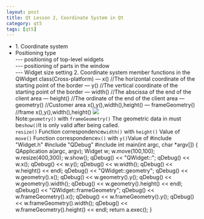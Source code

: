 ```yaml
---
layout: post
title: Qt Lesson 2, Coordinate System in Qt
category: qt5
tags: [qt5]
---
```

* 1\. Coordinate system
* Positioning type  
--- positioning of top-level widgets  
--- positioning of parts in the window  
--- Widget size setting
2\. Coordinate system member functions in the QWidget class(Cross-platform)
    — x() 			//The horizontal coordinate of the starting point of the border — y()			//The vertical coordinate of the starting point of the border — width()		//The abscissa of the end of the client area — height()		//The ordinate of the end of the client area — geometry()	//Customer area x(),y(),width(),height() — frameGeometry()	//frame x(),y(),width(),height() 
![ ](/md_blog/public/assets/2021-07-25/555b9fa5ca52162e9bcbc5208c3fdeb4.png)  
Note:`geometry()` with `frameGeometry()` The geometric data in must be`show()`It is only valid after being called.  
`resize()` Function correspondence`width()` with `height()` Value of  
`move()` Function correspondence`x()` with `y()`Value of
    #include "Widget.h" #include "QDebug" #include <QApplication> int main(int argc, char *argv[]) { QApplication a(argc, argv); Widget w; w.move(100,100); w.resize(400,300); w.show(); qDebug() << "QWidget::"; qDebug() << w.x(); qDebug() << w.y(); qDebug() << w.width(); qDebug() << w.height() << endl; qDebug() << "QWidget::geometry"; qDebug() << w.geometry().x(); qDebug() << w.geometry().y(); qDebug() << w.geometry().width(); qDebug() << w.geometry().height() << endl; qDebug() << "QWidget::frameGeometry"; qDebug() << w.frameGeometry().x(); qDebug() << w.frameGeometry().y(); qDebug() << w.frameGeometry().width(); qDebug() << w.frameGeometry().height() << endl; return a.exec(); }
